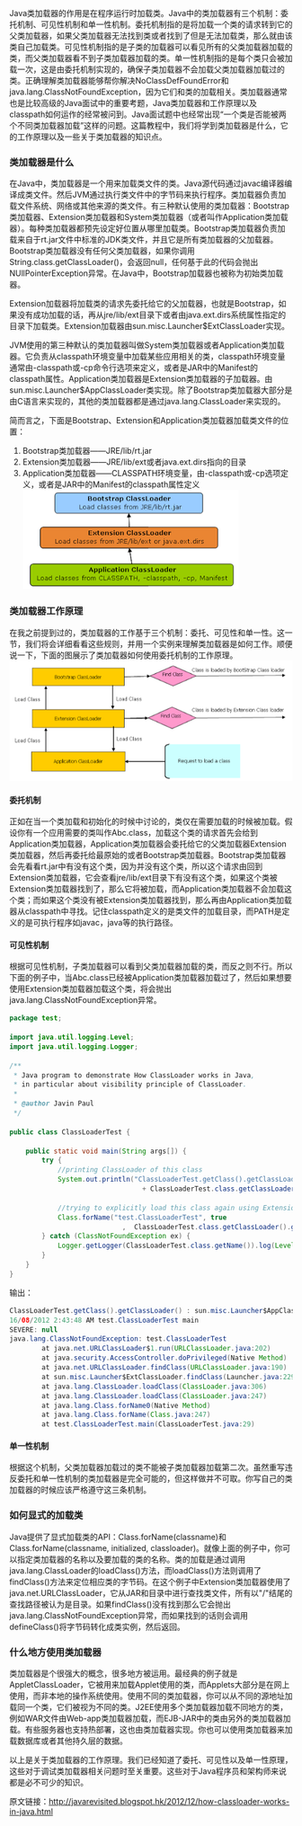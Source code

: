 Java类加载器的作用是在程序运行时加载类。Java中的类加载器有三个机制：委托机制、可见性机制和单一性机制。委托机制指的是将加载一个类的请求转到它的父类加载器，如果父类加载器无法找到类或者找到了但是无法加载类，那么就由该类自己加载类。可见性机制指的是子类的加载器可以看见所有的父类加载器加载的类，而父类加载器看不到子类加载器加载的类。单一性机制指的是每个类只会被加载一次，这是由委托机制实现的，确保子类加载器不会加载父类加载器加载过的类。正确理解类加载器能够帮你解决NoClassDefFoundError和java.lang.ClassNotFoundException，因为它们和类的加载相关。类加载器通常也是比较高级的Java面试中的重要考题，Java类加载器和工作原理以及classpath如何运作的经常被问到。Java面试题中也经常出现“一个类是否能被两个不同类加载器加载”这样的问题。这篇教程中，我们将学到类加载器是什么，它的工作原理以及一些关于类加载器的知识点。  

### 类加载器是什么  
在Java中，类加载器是一个用来加载类文件的类。Java源代码通过javac编译器编译成类文件。然后JVM通过执行类文件中的字节码来执行程序。类加载器负责加载文件系统、网络或其他来源的类文件。有三种默认使用的类加载器：Bootstrap类加载器、Extension类加载器和System类加载器（或者叫作Application类加载器）。每种类加载器都预先设定好位置从哪里加载类。Bootstrap类加载器负责加载来自于rt.jar文件中标准的JDK类文件，并且它是所有类加载器的父加载器。Bootstrap类加载器没有任何父类加载器，如果你调用String.class.getClassLoader()，会返回null，任何基于此的代码会抛出NUllPointerException异常。在Java中，Bootstrap加载器也被称为初始类加载器。  

Extension加载器将加载类的请求先委托给它的父加载器，也就是Bootstrap，如果没有成功加载的话，再从jre/lib/ext目录下或者由java.ext.dirs系统属性指定的目录下加载类。Extension加载器由sun.misc.Launcher$ExtClassLoader实现。  

JVM使用的第三种默认的类加载器叫做System类加载器或者Application类加载器。它负责从classpath环境变量中加载某些应用相关的类，classpath环境变量通常由-classpath或-cp命令行选项来定义，或者是JAR中的Manifest的classpath属性。Application类加载器是Extension类加载器的子加载器。由sun.misc.Launcher$AppClassLoader类实现。除了Bootstrap类加载器大部分是由C语言来实现的，其他的类加载器都是通过java.lang.ClassLoader来实现的。  

简而言之，下面是Bootstrap、Extension和Application类加载器加载类文件的位置：  
1. Bootstrap类加载器——JRE/lib/rt.jar
2. Extension类加载器——JRE/lib/ext或者java.ext.dirs指向的目录
3. Application类加载器——CLASSPATH环境变量，由-classpath或-cp选项定义，或者是JAR中的Manifest的classpath属性定义  
![image](/Java/Images/java-classloader-extends.png)  

### 类加载器工作原理  
在我之前提到过的，类加载器的工作基于三个机制：委托、可见性和单一性。这一节，我们将会详细看看这些规则，并用一个实例来理解类加载器是如何工作。顺便说一下，下面的图展示了类加载器如何使用委托机制的工作原理。  
![image](/Java/Images/java-classloader-delegation.png)

#### 委托机制
正如在当一个类加载和初始化的时候中讨论的，类仅在需要加载的时候被加载。假设你有一个应用需要的类叫作Abc.class，加载这个类的请求首先会给到Application类加载器，Application类加载器会委托给它的父类加载器Extension类加载器，然后再委托给最原始的或者Bootstrap类加载器。Bootstrap类加载器会先看看rt.jar中有没有这个类，因为并没有这个类，所以这个请求由回到Extension类加载器，它会查看jre/lib/ext目录下有没有这个类，如果这个类被Extension类加载器找到了，那么它将被加载，而Application类加载器不会加载这个类；而如果这个类没有被Extension类加载器找到，那么再由Application类加载器从classpath中寻找。记住classpath定义的是类文件的加载目录，而PATH是定义的是可执行程序如javac，java等的执行路径。  

#### 可见性机制  
根据可见性机制，子类加载器可以看到父类加载器加载的类，而反之则不行。所以下面的例子中，当Abc.class已经被Application类加载器加载过了，然后如果想要使用Extension类加载器加载这个类，将会抛出java.lang.ClassNotFoundException异常。  
```java
package test;

import java.util.logging.Level;
import java.util.logging.Logger;

/**
 * Java program to demonstrate How ClassLoader works in Java,
 * in particular about visibility principle of ClassLoader.
 *
 * @author Javin Paul
 */

public class ClassLoaderTest {

    public static void main(String args[]) {
        try {          
            //printing ClassLoader of this class
            System.out.println("ClassLoaderTest.getClass().getClassLoader() : "
                                 + ClassLoaderTest.class.getClassLoader());

            //trying to explicitly load this class again using Extension class loader
            Class.forName("test.ClassLoaderTest", true
                            ,  ClassLoaderTest.class.getClassLoader().getParent());
        } catch (ClassNotFoundException ex) {
            Logger.getLogger(ClassLoaderTest.class.getName()).log(Level.SEVERE, null, ex);
        }
    }
}
```  
输出：  
```java
ClassLoaderTest.getClass().getClassLoader() : sun.misc.Launcher$AppClassLoader@601bb1
16/08/2012 2:43:48 AM test.ClassLoaderTest main
SEVERE: null
java.lang.ClassNotFoundException: test.ClassLoaderTest
        at java.net.URLClassLoader$1.run(URLClassLoader.java:202)
        at java.security.AccessController.doPrivileged(Native Method)
        at java.net.URLClassLoader.findClass(URLClassLoader.java:190)
        at sun.misc.Launcher$ExtClassLoader.findClass(Launcher.java:229)
        at java.lang.ClassLoader.loadClass(ClassLoader.java:306)
        at java.lang.ClassLoader.loadClass(ClassLoader.java:247)
        at java.lang.Class.forName0(Native Method)
        at java.lang.Class.forName(Class.java:247)
        at test.ClassLoaderTest.main(ClassLoaderTest.java:29)
```  

#### 单一性机制  
根据这个机制，父类加载器加载过的类不能被子类加载器加载第二次。虽然重写违反委托和单一性机制的类加载器是完全可能的，但这样做并不可取。你写自己的类加载器的时候应该严格遵守这三条机制。  

### 如何显式的加载类  
Java提供了显式加载类的API：Class.forName(classname)和Class.forName(classname, initialized, classloader)。就像上面的例子中，你可以指定类加载器的名称以及要加载的类的名称。类的加载是通过调用java.lang.ClassLoader的loadClass()方法，而loadClass()方法则调用了findClass()方法来定位相应类的字节码。在这个例子中Extension类加载器使用了
java.net.URLClassLoader，它从JAR和目录中进行查找类文件，所有以"/"结尾的查找路径被认为是目录。如果findClass()没有找到那么它会抛出java.lang.ClassNotFoundException异常，而如果找到的话则会调用defineClass()将字节码转化成类实例，然后返回。  

### 什么地方使用类加载器  
类加载器是个很强大的概念，很多地方被运用。最经典的例子就是AppletClassLoader，它被用来加载Applet使用的类，而Applets大部分是在网上使用，而非本地的操作系统使用。使用不同的类加载器，你可以从不同的源地址加载同一个类，它们被视为不同的类。J2EE使用多个类加载器加载不同地方的类，例如WAR文件由Web-app类加载器加载，而EJB-JAR中的类由另外的类加载器加载。有些服务器也支持热部署，这也由类加载器实现。你也可以使用类加载器来加载数据库或者其他持久层的数据。  

以上是关于类加载器的工作原理。我们已经知道了委托、可见性以及单一性原理，这些对于调试类加载器相关问题时至关重要。这些对于Java程序员和架构师来说都是必不可少的知识。  

原文链接：http://javarevisited.blogspot.hk/2012/12/how-classloader-works-in-java.html
